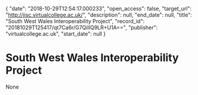 {
  "date": "2018-10-29T12:54:17.000233", 
  "open_access": false, 
  "target_url": "http://jisc.virtualcollege.ac.uk/", 
  "description": null, 
  "end_date": null, 
  "title": "South West Wales Interoperability Project", 
  "record_id": "20181029T125417/qt7Ca6r/G7QiIIQ9LR+U1A==", 
  "publisher": "virtualcollege.ac.uk", 
  "start_date": null
}

# South West Wales Interoperability Project

None